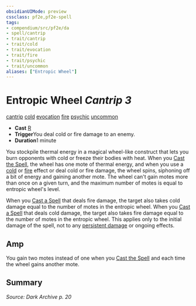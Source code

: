 ```yaml
---
obsidianUIMode: preview
cssclass: pf2e,pf2e-spell
tags:
- compendium/src/pf2e/da
- spell/cantrip
- trait/cantrip
- trait/cold
- trait/evocation
- trait/fire
- trait/psychic
- trait/uncommon
aliases: ["Entropic Wheel"]
---
```

# Entropic Wheel *Cantrip 3*   
[cantrip](rules/traits/cantrip.md)  [cold](rules/traits/cold.md)  [evocation](rules/traits/evocation.md)  [fire](rules/traits/fire.md)  [psychic](rules/traits/psychic-da.md)  [uncommon](rules/traits/uncommon.md)  

- **Cast** [R](rules/core-rulebook/chapter-9-playing-the-game.md#Actions "Reaction") 
- **Trigger**You deal cold or fire damage to an enemy.
- **Duration**1 minute

You stockpile thermal energy in a magical wheel-like construct that lets you burn opponents with cold or freeze their bodies with heat. When you [Cast the Spell](rules/actions/cast-a-spell.md), the wheel has one mote of thermal energy, and when you use a [cold](rules/traits/cold.md) or [fire](rules/traits/fire.md) effect or deal cold or fire damage, the wheel spins, siphoning off a bit of energy and gaining another mote. The wheel can't gain motes more than once on a given turn, and the maximum number of motes is equal to entropic wheel's level.

When you [Cast a Spell](rules/actions/cast-a-spell.md) that deals fire damage, the target also takes cold damage equal to the number of motes in the entropic wheel. When you [Cast a Spell](rules/actions/cast-a-spell.md) that deals cold damage, the target also takes fire damage equal to the number of motes in the entropic wheel. This applies only to the initial damage of the spell, not to any [persistent damage](rules/conditions.md#Persistent%20Damage) or ongoing effects.

## Amp

You gain two motes instead of one when you [Cast the Spell](rules/actions/cast-a-spell.md) and each time the wheel gains another mote.

## Summary

*Source: Dark Archive p. 20*